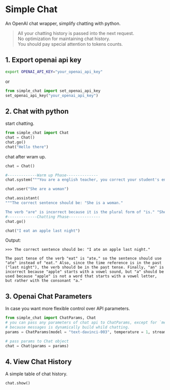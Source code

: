 # Simple Chat


An OpenAI chat wrapper, simplify chatting with python.
> All your chatting history is passed into the next request.    
> No optimization for maintaining chat history.      
> You should pay special attention to tokens counts.    

## 1. Export openai api key
```bash
export OPENAI_API_KEY="your_openai_api_key"
```
or
```python
from simple_chat import set_openai_api_key
set_openai_api_key("your_openai_api_key")
```

## 2. Chat with python
start chatting.
```python
from simple_chat import Chat
chat = Chat()
chat.go()
chat("Hello there")
```

chat after wram up.
```python
chat = Chat()

#-------------Warm up Phase--------------
chat.system("""You are a english teacher, you correct your student's english. Point out every misktasks that they make. and correct them.""")

chat.user("She are a woman")

chat.assistant(
"""The correct sentence should be: "She is a woman."

The verb "are" is incorrect because it is the plural form of "is." "She" is a singular subject, so it requires a singular verb "is.""")
#-------------Chatting Phase--------------
chat.go()

chat("I eat an apple last night")


```
Output:
```
>>> The correct sentence should be: "I ate an apple last night."

The past tense of the verb "eat" is "ate," so the sentence should use "ate" instead of "eat." Also, since the time reference is in the past ("last night"), the verb should be in the past tense. Finally, "an" is incorrect because "apple" starts with a vowel sound, but "a" should be used because "apple" is not a word that starts with a vowel letter, but rather with the consonant "a."
```


## 3. Openai Chat Parameters
In case you want more flexible control over API parameters.
```python
from simple_chat import ChatParams, Chat
# you can pass any parameters of chat api to ChatParams, except for `messages`
# because messages is dynamically build whild chatting.
params = ChatParams(model = "text-davinci-003", temperature = 1, stream = False)

# pass params to Chat object
chat = Chat(params = params)

```

## 4. View Chat History
A simple table of chat history.
```
chat.show()
```